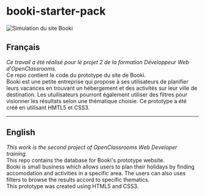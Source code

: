# booki-starter-pack

<img alt="Simulation du site Booki" src="https://github.com/TYK-17/my-project/tree/test/Booki.png">

## Français

_Ce travail a été réalisé pour le projet 2 de la formation Développeur Web d'OpenClassrooms._  
Ce repo contient le code du prototype du site de Booki.  
Booki est une petite entreprise qui propose à ses utilisateurs de planifier leurs vacances en trouvant un hébergement et des activités sur leur ville de destination. Les utuilisateurs pourront également utiliser des filtres pour visionner les résultats selon une thématique choisie.
Ce prototype a été créé en utilisant HMTL5 et CSS3.

---
## English

_This work is the second project of OpenClassrooms Web Developer training._  
This repo contains the database for Booki's prototype website.  
Booki is small business which allows users to plan their holidays by finding accomodation and activities in a specific area. The users can also uses filters to browse the results accord to specific thematics.  
This prototype was created using HTML5 and CSS3.